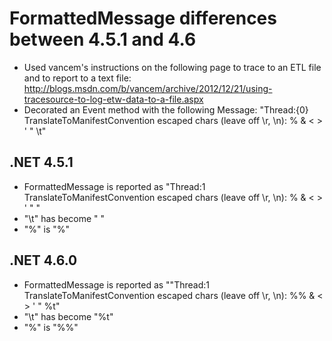 # FormattedMessage differences between 4.5.1 and 4.6

* Used vancem's instructions on the following page to trace to an ETL file and to report to a text file: http://blogs.msdn.com/b/vancem/archive/2012/12/21/using-tracesource-to-log-etw-data-to-a-file.aspx
* Decorated an Event method with the following Message: "Thread:{0} TranslateToManifestConvention escaped chars (leave off \\r, \\n): % & < > ' \" \t"

## .NET 4.5.1
* FormattedMessage is reported as "Thread:1 TranslateToManifestConvention escaped chars (leave off \r, \n): % &amp; &lt; &gt; &apos; &quot;  "
* "\t" has become " "
* "%"  is "%"

## .NET 4.6.0
* FormattedMessage is reported as ""Thread:1 TranslateToManifestConvention escaped chars (leave off \r, \n): %% &amp; &lt; &gt; &apos; &quot; %t"
* "\t" has become "%t"
* "%"  is "%%"
